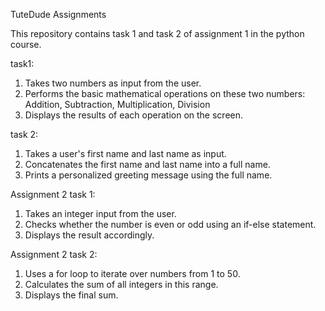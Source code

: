 TuteDude Assignments 

This repository contains task 1 and task 2 of assignment 1 in the python course.

task1: 
1. Takes two numbers as input from the user.
2.  Performs the basic mathematical operations on these two numbers:
Addition, Subtraction, Multiplication, Division
3.  Displays the results of each operation on the screen.

task 2:
1.  Takes a user's first name and last name as input.
2.  Concatenates the first name and last name into a full name.
3.  Prints a personalized greeting message using the full name.

Assignment 2 task 1:
1. Takes an integer input from the user.
2. 	Checks whether the number is even or odd using an if-else statement.
3. 	Displays the result accordingly.

Assignment 2 task 2:
1.   Uses a for loop to iterate over numbers from 1 to 50.
2.   Calculates the sum of all integers in this range.
3.   Displays the final sum.

